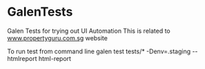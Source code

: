 # GalenTests
Galen Tests for trying out UI Automation
This is related to www.propertyguru.com.sg website 

To run test from command line
 galen test tests/* -Denv=.staging --htmlreport html-report
